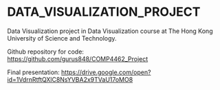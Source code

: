 # DATA_VISUALIZATION_PROJECT

Data Visualization project in Data Visualization course at The Hong Kong University of Science and Technology.

Github repository for code: https://github.com/gurus848/COMP4462_Project

Final presentation: https://drive.google.com/open?id=1VdrnRtftQXlC8NsYVBA2x9TVaU17oMO8
